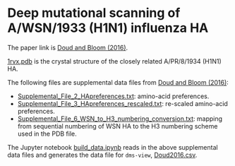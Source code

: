 # Deep mutational scanning of A/WSN/1933 (H1N1) influenza HA

The paper link is [Doud and Bloom (2016)](https://www.ncbi.nlm.nih.gov/pubmed/27271655).

[1rvx.pdb](1rvx.pdb) is the crystal structure of the closely related A/PR/8/1934 (H1N1) HA.

The following files are supplemental data files from [Doud and Bloom (2016)](https://www.ncbi.nlm.nih.gov/pubmed/27271655):

  - [Supplemental_File_2_HApreferences.txt](Supplemental_File_2_HApreferences.txt): amino-acid preferences.
  - [Supplemental_File_3_HApreferences_rescaled.txt](Supplemental_File_3_HApreferences_rescaled.txt): re-scaled amino-acid preferences.
  - [Supplemental_File_6_WSN_to_H3_numbering_conversion.txt](Supplemental_File_6_WSN_to_H3_numbering_conversion.txt): mapping from sequential numbering of WSN HA to the H3 numbering scheme used in the PDB file.

The Jupyter notebook [build_data.ipynb](build_data.ipynb) reads in the above supplemental data files and generates the data file for `dms-view`, [Doud2016.csv](Doud2016.csv).
